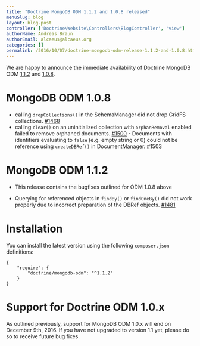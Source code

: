 ```yaml
---
title: "Doctrine MongoDB ODM 1.1.2 and 1.0.8 released"
menuSlug: blog
layout: blog-post
controller: ['Doctrine\Website\Controllers\BlogController', 'view']
authorName: Andreas Braun
authorEmail: alcaeus@alcaeus.org
categories: []
permalink: /2016/10/07/doctrine-mongodb-odm-release-1.1.2-and-1.0.8.html
---
```

We are happy to announce the immediate availability of Doctrine MongoDB
ODM
[1.1.2](https://github.com/doctrine/mongodb-odm/releases/tag/1.1.2)
and
[1.0.8](https://github.com/doctrine/mongodb-odm/releases/tag/1.0.8).

MongoDB ODM 1.0.8
=================

- calling `dropCollections()` in the SchemaManager did not drop GridFS
collections. [\#1468](https://github.com/doctrine/mongodb-odm/pull/1468)
- calling `clear()` on an uninitialized collection with `orphanRemoval`
enabled failed to remove orphaned documents.
[\#1500](https://github.com/doctrine/mongodb-odm/pull/1500) - Documents
with identifiers evaluating to `false` (e.g. empty string or 0) could
not be reference using `createDBRef()` in DocumentManager.
[\#1503](https://github.com/doctrine/mongodb-odm/pull/1503)

MongoDB ODM 1.1.2
=================

-   This release contains the bugfixes outlined for ODM 1.0.8 above

- Querying for referenced objects in `findBy()` or `findOneBy()` did not
work properly due to incorrect preparation of the DBRef objects.
[\#1481](https://github.com/doctrine/mongodb-odm/pull/1481)

Installation
============

You can install the latest version using the following `composer.json`
definitions:

~~~~ {.sourceCode .json}
{
    "require": {
        "doctrine/mongodb-odm": "^1.1.2"
    }
}
~~~~

Support for Doctrine ODM 1.0.x
==============================

As outlined previously, support for MongoDB ODM 1.0.x will end on
December 9th, 2016. If you have not upgraded to version 1.1 yet, please
do so to receive future bug fixes.
